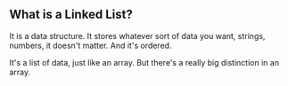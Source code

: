 <h2> What is a Linked List?</h2>

<p> It is a data structure. It stores whatever sort of data you want, strings, numbers, it doesn't matter. And it's ordered.</p>
<p>It's a list of data, just like an array. But there's a really big distinction in an array.</p>
